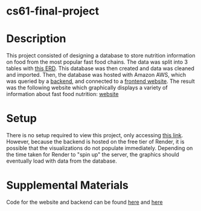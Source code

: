 # cs61-final-project

# Description
This project consisted of designing a database to store nutrition information on food from the most popular fast food chains. 
The data was split into 3 tables with [this ERD](https://github.com/wbalkan/cs61-final-project/wiki/Dataset-ERD). 
This database was then created and data was cleaned and imported. Then, the database was hosted with Amazon AWS, which was queried 
by a [backend](https://github.com/wbalkan/fastfood-backend), and connected to a [frontend website](https://github.com/wbalkan/fastfood-nutrition-site). 
The result was the following website which graphically displays a variety of information about fast food nutrition: 
[website](https://fastfood-nutrition-site.vercel.app)

# Setup
There is no setup required to view this project, only accessing [this link](https://fastfood-nutrition-site.vercel.app).
However, because the backend is hosted on the free tier of Render, it is possible that the visualizations do not populate immediately.
Depending on the time taken for Render to "spin up" the server, the graphics should eventually load with data from the database.

# Supplemental Materials
Code for the website and backend can be found [here](https://github.com/wbalkan/fastfood-nutrition-site) and [here](https://github.com/wbalkan/fastfood-backend)
